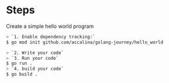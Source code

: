 # Steps

Create a simple hello world program

```sh
> `1. Enable dependency tracking:`
$ go mod init github.com/accalina/golang-journey/hello_world

> `2. Write your code`
> `3. Run your code`
$ go run .
> `4. build your code`
$ go build .
```